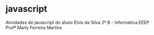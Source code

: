 # javascript
Atividades de javascript do aluno Elvis da Silva 2ª B - Informática EEEP Profª Marly Ferreira Martins
